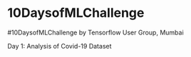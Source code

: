 # 10DaysofMLChallenge
#10DaysofMLChallenge by Tensorflow User Group, Mumbai

Day 1: Analysis of Covid-19 Dataset
